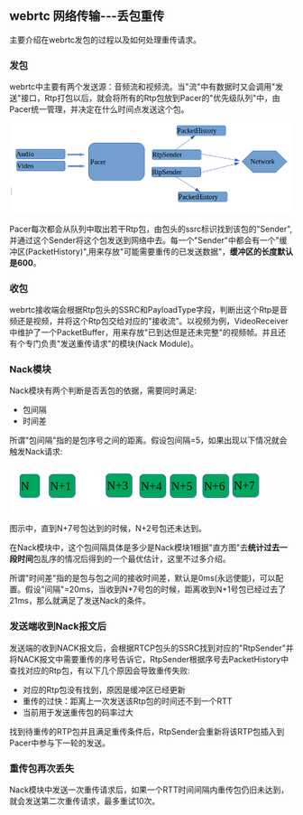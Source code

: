 ## webrtc 网络传输---丢包重传

主要介绍在webrtc发包的过程以及如何处理重传请求。

### 发包

webrtc中主要有两个发送源：音频流和视频流。当"流"中有数据时又会调用"发送"接口，Rtp打包以后，就会将所有的Rtp包放到Pacer的"优先级队列"中，由Pacer统一管理，并决定在什么时间点发送这个包。

![picture1](../materials/pictures/others_p1.png)

Pacer每次都会从队列中取出若干Rtp包，由包头的ssrc标识找到该包的"Sender",并通过这个Sender将这个包发送到网络中去。每一个"Sender"中都会有一个"缓冲区(PacketHistory)",用来存放"可能需要重传的已发送数据"，**缓冲区的长度默认是600**。

### 收包 

webrtc接收端会根据Rtp包头的SSRC和PayloadType字段，判断出这个Rtp是音频还是视频，并将这个Rtp包交给对应的"接收流”。以视频为例，VideoReceiver中维护了一个PacketBuffer，用来存放"已到达但是还未完整"的视频帧。并且还有个专门负责"发送重传请求"的模块(Nack Module)。

### Nack模块

Nack模块有两个判断是否丢包的依据，需要同时满足:

* 包间隔 
* 时间差

所谓"包间隔"指的是包序号之间的距离。假设包间隔=5，如果出现以下情况就会触发Nack请求:

![picture1](../materials/pictures/others_p2.png)

图示中，直到N+7号包达到的时候，N+2号包还未达到。

在Nack模块中，这个包间隔具体是多少是Nack模块1根据"直方图"去**统计过去一段时间**包乱序的情况后得到的一个最优估计，这里不过多介绍。

所谓"时间差"指的是包与包之间的接收时间差，默认是0ms(永远使能)，可以配置。假设"间隔"=20ms，当收到N+7号包的时候，距离收到N+1号包已经过去了21ms，那么就满足了发送Nack的条件。


### 发送端收到Nack报文后

发送端的收到NACK报文后，会根据RTCP包头的SSRC找到对应的"RtpSender"并将NACK报文中需要重传的序号告诉它，RtpSender根据序号去PacketHistory中查找对应的Rtp包，有以下几个原因会导致重传失败:

* 对应的Rtp包没有找到，原因是缓冲区已经更新
* 重传的过快：距离上一次发送该Rtp包的时间还不到一个RTT
* 当前用于发送重传包的码率过大

找到待重传的RTP包并且满足重传条件后，RtpSender会重新将该RTP包插入到Pacer中参与下一轮的发送。

### 重传包再次丢失

Nack模块中发送一次重传请求后，如果一个RTT时间间隔内重传包仍旧未达到，就会发送第二次重传请求，最多重试10次。
